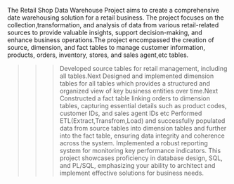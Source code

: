 The Retail Shop Data Warehouse Project aims to create a comprehensive date warehousing solution for a retail business. The project focuses on the collection,transformation, and analysis of data from various retail-related sources to provide valuable insights, support decision-making, and enhance business operations.The project encompassed the creation of source, dimension, and fact tables to manage customer information, products, orders, inventory, stores, and sales agent,etc tables.
>>>Developed source tables for retail management, including all tables.Next Designed and implemented dimension tables for all tables which provides a structured and organized view of key business entities over time.Next Constructed a fact table linking orders to dimension tables, capturing essential details such as product codes, customer IDs, and sales agent IDs etc 
>>>Performed ETL(Extract,Transfrom,Load) and successfully populated data from source tables into dimension tables and further into the fact table, ensuring data integrity and coherence across the system.
>>>Implemented a robust reporting system for monitoring key performance indicators.
This project showcases proficiency in database design, SQL, and PL/SQL, emphasizing your ability to architect and implement effective solutions for business needs.
